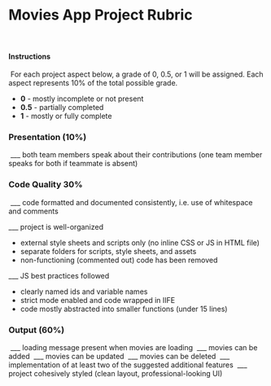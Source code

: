 # Movies App Project Rubric
​
#### Instructions
​
For each project aspect below, a grade of 0, 0.5, or 1 will be assigned. Each aspect represents 10% of the total possible grade.
​
- **0** - mostly incomplete or not present
- **0.5** - partially completed
- **1** - mostly or fully complete
  ​
### Presentation (10%)
​
___ both team members speak about their contributions (one team member speaks for both if teammate is absent)
​
​
### Code Quality 30%
​
___ code formatted and documented consistently, i.e. use of whitespace and comments

___ project is well-organized
​
- external style sheets and scripts only (no inline CSS or JS in HTML file)
- separate folders for scripts, style sheets, and assets
- non-functioning (commented out) code has been removed

___ JS best practices followed

- clearly named ids and variable names
- strict mode enabled and code wrapped in IIFE
- code mostly abstracted into smaller functions (under 15 lines)
  ​
  ​
### Output (60%)
​
___ loading message present when movies are loading
​
___ movies can be added
​
___ movies can be updated
​
___ movies can be deleted
​
___ implementation of at least two of the suggested additional features
​
___ project cohesively styled (clean layout, professional-looking UI)


